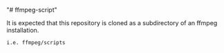 "# ffmpeg-script" 

It is expected that this repository is cloned as a subdirectory of an ffmpeg installation. 

    i.e. ffmpeg/scripts 
